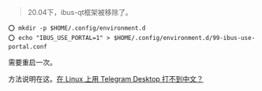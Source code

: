 > 20.04下，ibus-qt框架被移除了。

```
⭕ mkdir -p $HOME/.config/environment.d
⭕ echo "IBUS_USE_PORTAL=1" > $HOME/.config/environment.d/99-ibus-use-portal.conf
```
需要重启一次。

方法说明在这。[在 Linux 上用 Telegram Desktop 打不到中文？](https://medium.com/hong-kong-linux-user-group/%E4%BF%AE%E6%AD%A3-telegram-desktop-%E5%8F%8A%E5%85%B6%E4%BB%96-qt-%E8%BB%9F%E4%BB%B6%E5%9C%A8-gnome-wayland-%E4%B8%8B%E7%9A%84-ibus-%E4%B8%AD%E6%96%87%E8%BC%B8%E5%85%A5%E5%95%8F%E9%A1%8C-797abc906c3d)